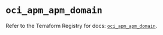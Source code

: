# `oci_apm_apm_domain`

Refer to the Terraform Registry for docs: [`oci_apm_apm_domain`](https://registry.terraform.io/providers/oracle/oci/6.37.0/docs/resources/apm_apm_domain).
